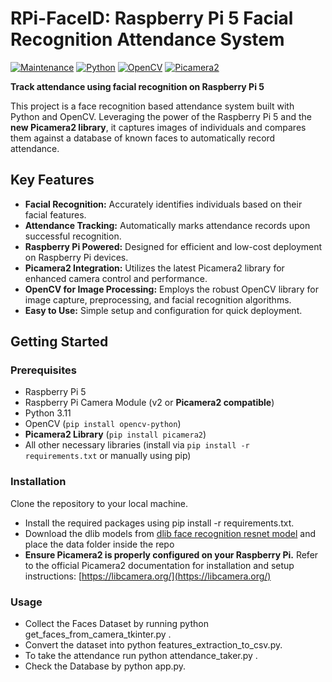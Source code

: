 # RPi-FaceID: Raspberry Pi 5 Facial Recognition Attendance System

[![Maintenance](https://img.shields.io/badge/Maintained%3F-yes-green.svg)](https://GitHub.com/your-username/your-repo-name/graphs/commit-activity)
[![Python](https://img.shields.io/badge/Python-3.x-blue.svg)](https://www.python.org/)
[![OpenCV](https://img.shields.io/badge/OpenCV-%3E%3D4.x-brightgreen.svg)](https://opencv.org/)
[![Picamera2](https://img.shields.io/badge/Picamera2-Latest-blueviolet.svg)](https://libcamera.org/)

**Track attendance using facial recognition on Raspberry Pi 5**

This project is a face recognition based attendance system built with Python and OpenCV. Leveraging the power of the Raspberry Pi 5 and the **new Picamera2 library**, it captures images of individuals and compares them against a database of known faces to automatically record attendance.

## Key Features

* **Facial Recognition:** Accurately identifies individuals based on their facial features.
* **Attendance Tracking:** Automatically marks attendance records upon successful recognition.
* **Raspberry Pi Powered:** Designed for efficient and low-cost deployment on Raspberry Pi devices.
* **Picamera2 Integration:** Utilizes the latest Picamera2 library for enhanced camera control and performance.
* **OpenCV for Image Processing:** Employs the robust OpenCV library for image capture, preprocessing, and facial recognition algorithms.
* **Easy to Use:** Simple setup and configuration for quick deployment.

## Getting Started

### Prerequisites

* Raspberry Pi 5
* Raspberry Pi Camera Module (v2 or **Picamera2 compatible**)
* Python 3.11
* OpenCV (`pip install opencv-python`)
* **Picamera2 Library** (`pip install picamera2`)
* All other necessary libraries (install via `pip install -r requirements.txt` or manually using pip)

### Installation
Clone the repository to your local machine.
* Install the required packages using pip install -r requirements.txt.
* Download the dlib models from [dlib face recognition resnet model](https://drive.google.com/drive/folders/1M4f7WV2wZuJmlAKkh4IWdOMJJ3K5Cdb3?usp=sharing) and place the data folder inside the repo
* **Ensure Picamera2 is properly configured on your Raspberry Pi.** Refer to the official Picamera2 documentation for installation and setup instructions: [https://libcamera.org/](https://libcamera.org/)

### Usage

* Collect the Faces Dataset by running  python get_faces_from_camera_tkinter.py .
* Convert the dataset into python features_extraction_to_csv.py.
* To take the attendance run python attendance_taker.py .
* Check the Database by python app.py.

